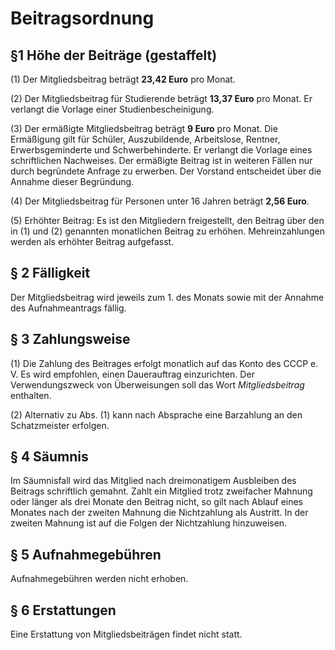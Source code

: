 # Beitragsordnung 


## §1 Höhe der Beiträge (gestaffelt)

(1) Der Mitgliedsbeitrag beträgt **23,42 Euro** pro Monat.

(2) Der Mitgliedsbeitrag für Studierende beträgt **13,37 Euro** pro Monat. Er verlangt die Vorlage einer Studienbescheinigung.

(3) Der ermäßigte Mitgliedsbeitrag beträgt **9 Euro** pro Monat. Die Ermäßigung gilt für Schüler, Auszubildende, Arbeitslose, Rentner, Erwerbsgeminderte und Schwerbehinderte. Er verlangt die Vorlage eines schriftlichen Nachweises. Der ermäßigte Beitrag ist in weiteren Fällen nur durch begründete Anfrage zu erwerben. Der Vorstand entscheidet über die Annahme dieser Begründung.

(4) Der Mitgliedsbeitrag für Personen unter 16 Jahren beträgt **2,56 Euro**.

(5) Erhöhter Beitrag: Es ist den Mitgliedern freigestellt, den Beitrag über den in (1) und (2) genannten monatlichen Beitrag zu erhöhen. Mehreinzahlungen werden als erhöhter Beitrag aufgefasst.

## § 2 Fälligkeit

Der Mitgliedsbeitrag wird jeweils zum 1. des Monats sowie mit der Annahme des Aufnahmeantrags fällig.

## § 3 Zahlungsweise

(1) Die Zahlung des Beitrages erfolgt monatlich auf das Konto des CCCP e. V. Es wird empfohlen, einen Dauerauftrag einzurichten. Der Verwendungszweck von Überweisungen soll das Wort *Mitgliedsbeitrag* enthalten.

(2) Alternativ zu Abs. (1) kann nach Absprache eine Barzahlung an den Schatzmeister erfolgen.

## § 4 Säumnis

Im Säumnisfall wird das Mitglied nach dreimonatigem Ausbleiben des Beitrags schriftlich gemahnt. Zahlt ein Mitglied trotz zweifacher Mahnung oder länger als drei Monate den Beitrag nicht, so gilt nach Ablauf eines Monates nach der zweiten Mahnung die Nichtzahlung als Austritt. In der zweiten Mahnung ist auf die Folgen der Nichtzahlung hinzuweisen.

## § 5 Aufnahmegebühren

Aufnahmegebühren werden nicht erhoben.

## § 6 Erstattungen

Eine Erstattung von Mitgliedsbeiträgen findet nicht statt.

